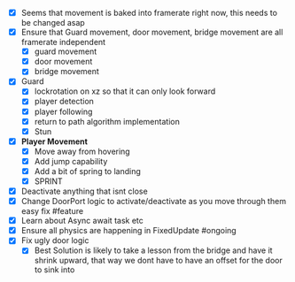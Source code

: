 - [x] Seems that movement is baked into framerate right now, this needs to be changed asap
- [x] Ensure that Guard movement, door movement, bridge movement are all framerate independent
	- [x] guard movement
	- [x] door movement
	- [x] bridge movement
- [x] Guard 
	- [x] lockrotation on xz so that it can only look forward
	- [x] player detection
	- [x] player following
	- [x] return to path algorithm implementation
	- [x] Stun
- [x] **Player Movement**
	- [x] Move away from hovering
	- [x] Add jump capability
	- [x] Add a bit of spring to landing
	- [x] SPRINT
- [x] Deactivate anything that isnt close
- [x] Change DoorPort logic to activate/deactivate as you move through them easy fix #feature 
- [x] Learn about Async await task etc
- [x] Ensure all physics are happening in FixedUpdate #ongoing
- [x] Fix ugly door logic
	- [x] Best Solution is likely to take a lesson from the bridge and have it shrink upward, that way we dont have to have an offset for the door to sink into
